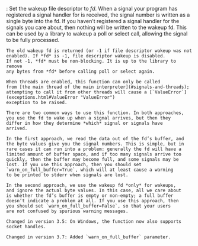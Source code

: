:   Set the wakeup file descriptor to *fd*. When a signal your program has
    registered a signal handler for is received, the signal number is written as
    a single byte into the fd. If you haven’t registered a signal handler for
    the signals you care about, then nothing will be written to the wakeup fd.
    This can be used by a library to wakeup a poll or select call, allowing the
    signal to be fully processed.

    The old wakeup fd is returned (or -1 if file descriptor wakeup was not
    enabled). If *fd* is -1, file descriptor wakeup is disabled.
    If not -1, *fd* must be non-blocking. It is up to the library to remove
    any bytes from *fd* before calling poll or select again.

    When threads are enabled, this function can only be called
    from [the main thread of the main interpreter](#signals-and-threads);
    attempting to call it from other threads will cause a [`ValueError`](exceptions.html#ValueError "ValueError")
    exception to be raised.

    There are two common ways to use this function. In both approaches,
    you use the fd to wake up when a signal arrives, but then they
    differ in how they determine *which* signal or signals have
    arrived.

    In the first approach, we read the data out of the fd’s buffer, and
    the byte values give you the signal numbers. This is simple, but in
    rare cases it can run into a problem: generally the fd will have a
    limited amount of buffer space, and if too many signals arrive too
    quickly, then the buffer may become full, and some signals may be
    lost. If you use this approach, then you should set
    `warn_on_full_buffer=True`, which will at least cause a warning
    to be printed to stderr when signals are lost.

    In the second approach, we use the wakeup fd *only* for wakeups,
    and ignore the actual byte values. In this case, all we care about
    is whether the fd’s buffer is empty or non-empty; a full buffer
    doesn’t indicate a problem at all. If you use this approach, then
    you should set `warn_on_full_buffer=False`, so that your users
    are not confused by spurious warning messages.

    Changed in version 3.5: On Windows, the function now also supports socket handles.

    Changed in version 3.7: Added `warn_on_full_buffer` parameter.